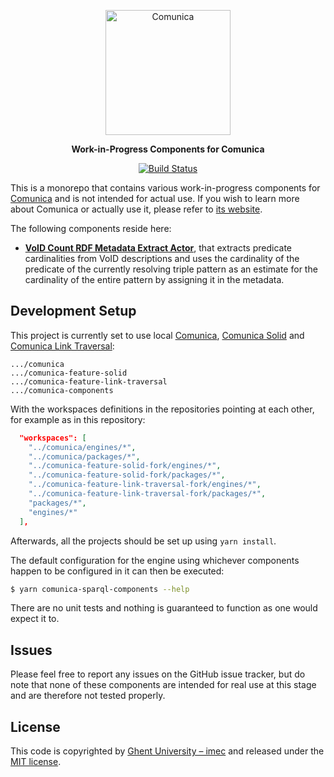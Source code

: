 <p align="center">
  <a href="https://comunica.dev/">
    <img alt="Comunica" src="https://comunica.dev/img/comunica_red.svg" width="200">
  </a>
</p>

<p align="center">
  <strong>Work-in-Progress Components for Comunica</strong>
</p>

<p align="center">
<a href="https://github.com/surilindur/comunica-components/actions?query=workflow%3ACI"><img src="https://github.com/surilindur/comunica-components/workflows/CI/badge.svg" alt="Build Status"></a>
</p>

This is a monorepo that contains various work-in-progress components for [Comunica](https://github.com/comunica/comunica) and is not intended for actual use. If you wish to learn more about Comunica or actually use it, please refer to [its website](https://comunica.dev/).

The following components reside here:

* [**VoID Count RDF Metadata Extract Actor**](packages/actor-rdf-metadata-extract-void-count/), that extracts predicate cardinalities from VoID descriptions and uses the cardinality of the predicate of the currently resolving triple pattern as an estimate for the cardinality of the entire pattern by assigning it in the metadata.


## Development Setup

This project is currently set to use local [Comunica](https://github.com/comunica/comunica), [Comunica Solid](https://github.com/comunica/comunica-feature-solid) and [Comunica Link Traversal](https://github.com/comunica/comunica-feature-link-traversal):

```
.../comunica
.../comunica-feature-solid
.../comunica-feature-link-traversal
.../comunica-components
```

With the workspaces definitions in the repositories pointing at each other, for example as in this repository:
```json
  "workspaces": [
    "../comunica/engines/*",
    "../comunica/packages/*",
    "../comunica-feature-solid-fork/engines/*",
    "../comunica-feature-solid-fork/packages/*",
    "../comunica-feature-link-traversal-fork/engines/*",
    "../comunica-feature-link-traversal-fork/packages/*",
    "packages/*",
    "engines/*"
  ],
```

Afterwards, all the projects should be set up using `yarn install`.

The default configuration for the engine using whichever components happen to be configured in it can then be executed:

```bash
$ yarn comunica-sparql-components --help
```

There are no unit tests and nothing is guaranteed to function as one would expect it to.

## Issues

Please feel free to report any issues on the GitHub issue tracker, but do note that none of these components are intended for real use at this stage and are therefore not tested properly.

## License

This code is copyrighted by [Ghent University – imec](http://idlab.ugent.be/) and released under the [MIT license](http://opensource.org/licenses/MIT).
